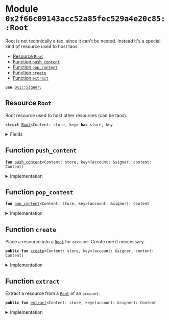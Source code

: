 
<a name="0x2f66c09143acc52a85fec529a4e20c85_Root"></a>

# Module `0x2f66c09143acc52a85fec529a4e20c85::Root`

Root is not technically a tao, since it can't be nested.
Instead it's a special kind of resource used to host taos.


-  [Resource `Root`](#0x2f66c09143acc52a85fec529a4e20c85_Root_Root)
-  [Function `push_content`](#0x2f66c09143acc52a85fec529a4e20c85_Root_push_content)
-  [Function `pop_content`](#0x2f66c09143acc52a85fec529a4e20c85_Root_pop_content)
-  [Function `create`](#0x2f66c09143acc52a85fec529a4e20c85_Root_create)
-  [Function `extract`](#0x2f66c09143acc52a85fec529a4e20c85_Root_extract)


<pre><code><b>use</b> <a href="">0x1::Signer</a>;
</code></pre>



<a name="0x2f66c09143acc52a85fec529a4e20c85_Root_Root"></a>

## Resource `Root`

Root resource used to host other resources (can be taos).


<pre><code><b>struct</b> <a href="Root.md#0x2f66c09143acc52a85fec529a4e20c85_Root">Root</a>&lt;Content: store, key&gt; <b>has</b> store, key
</code></pre>



<details>
<summary>Fields</summary>


<dl>
<dt>
<code>content: vector&lt;Content&gt;</code>
</dt>
<dd>

</dd>
</dl>


</details>

<a name="0x2f66c09143acc52a85fec529a4e20c85_Root_push_content"></a>

## Function `push_content`



<pre><code><b>fun</b> <a href="Root.md#0x2f66c09143acc52a85fec529a4e20c85_Root_push_content">push_content</a>&lt;Content: store, key&gt;(account: &signer, content: Content)
</code></pre>



<details>
<summary>Implementation</summary>


<pre><code><b>fun</b> <a href="Root.md#0x2f66c09143acc52a85fec529a4e20c85_Root_push_content">push_content</a>&lt;Content: key + store&gt;(account: &signer, content: Content) <b>acquires</b> <a href="Root.md#0x2f66c09143acc52a85fec529a4e20c85_Root">Root</a> {
    <b>let</b> <b>address</b> = <a href="_address_of">Signer::address_of</a>(account);
    <b>if</b> (<b>exists</b>&lt;<a href="Root.md#0x2f66c09143acc52a85fec529a4e20c85_Root">Root</a>&lt;Content&gt;&gt;(<b>address</b>)) {
        <b>let</b> root = <b>borrow_global_mut</b>&lt;<a href="Root.md#0x2f66c09143acc52a85fec529a4e20c85_Root">Root</a>&lt;Content&gt;&gt;(<b>address</b>);
        <a href="_push_back">Vector::push_back</a>&lt;Content&gt;(&<b>mut</b> root.content, content);
    } <b>else</b> {
        <b>let</b> vec1 = <a href="_empty">Vector::empty</a>&lt;Content&gt;();
        <a href="_push_back">Vector::push_back</a>&lt;Content&gt;(&<b>mut</b> vec1, content);
        <b>move_to</b>&lt;<a href="Root.md#0x2f66c09143acc52a85fec529a4e20c85_Root">Root</a>&lt;Content&gt;&gt;(account, <a href="Root.md#0x2f66c09143acc52a85fec529a4e20c85_Root">Root</a>&lt;Content&gt; { content: vec1 });
    }
}
</code></pre>



</details>

<a name="0x2f66c09143acc52a85fec529a4e20c85_Root_pop_content"></a>

## Function `pop_content`



<pre><code><b>fun</b> <a href="Root.md#0x2f66c09143acc52a85fec529a4e20c85_Root_pop_content">pop_content</a>&lt;Content: store, key&gt;(account: &signer): Content
</code></pre>



<details>
<summary>Implementation</summary>


<pre><code><b>fun</b> <a href="Root.md#0x2f66c09143acc52a85fec529a4e20c85_Root_pop_content">pop_content</a>&lt;Content: key + store&gt;(account: &signer): Content <b>acquires</b> <a href="Root.md#0x2f66c09143acc52a85fec529a4e20c85_Root">Root</a> {
    <b>let</b> <b>address</b> = <a href="_address_of">Signer::address_of</a>(account);
    <b>let</b> root = <b>borrow_global_mut</b>&lt;<a href="Root.md#0x2f66c09143acc52a85fec529a4e20c85_Root">Root</a>&lt;Content&gt;&gt;(<b>address</b>);
    <a href="_pop_back">Vector::pop_back</a>&lt;Content&gt;(&<b>mut</b> root.content)
}
</code></pre>



</details>

<a name="0x2f66c09143acc52a85fec529a4e20c85_Root_create"></a>

## Function `create`

Place a resource into a <code><a href="Root.md#0x2f66c09143acc52a85fec529a4e20c85_Root">Root</a></code> for <code>account</code>. Create one if neccessary.


<pre><code><b>public</b> <b>fun</b> <a href="Root.md#0x2f66c09143acc52a85fec529a4e20c85_Root_create">create</a>&lt;Content: store, key&gt;(account: &signer, content: Content)
</code></pre>



<details>
<summary>Implementation</summary>


<pre><code><b>public</b> <b>fun</b> <a href="Root.md#0x2f66c09143acc52a85fec529a4e20c85_Root_create">create</a>&lt;Content: key + store&gt;(account: &signer, content: Content) <b>acquires</b> <a href="Root.md#0x2f66c09143acc52a85fec529a4e20c85_Root">Root</a> {
    <a href="Root.md#0x2f66c09143acc52a85fec529a4e20c85_Root_push_content">push_content</a>&lt;Content&gt;(account, content);
}
</code></pre>



</details>

<a name="0x2f66c09143acc52a85fec529a4e20c85_Root_extract"></a>

## Function `extract`

Extract a resource from a <code><a href="Root.md#0x2f66c09143acc52a85fec529a4e20c85_Root">Root</a></code> of an <code>account</code>.


<pre><code><b>public</b> <b>fun</b> <a href="Root.md#0x2f66c09143acc52a85fec529a4e20c85_Root_extract">extract</a>&lt;Content: store, key&gt;(account: &signer): Content
</code></pre>



<details>
<summary>Implementation</summary>


<pre><code><b>public</b> <b>fun</b> <a href="Root.md#0x2f66c09143acc52a85fec529a4e20c85_Root_extract">extract</a>&lt;Content: store + key&gt;(account: &signer): Content <b>acquires</b> <a href="Root.md#0x2f66c09143acc52a85fec529a4e20c85_Root">Root</a> {
    <a href="Root.md#0x2f66c09143acc52a85fec529a4e20c85_Root_pop_content">pop_content</a>&lt;Content&gt;(account)
}
</code></pre>



</details>
